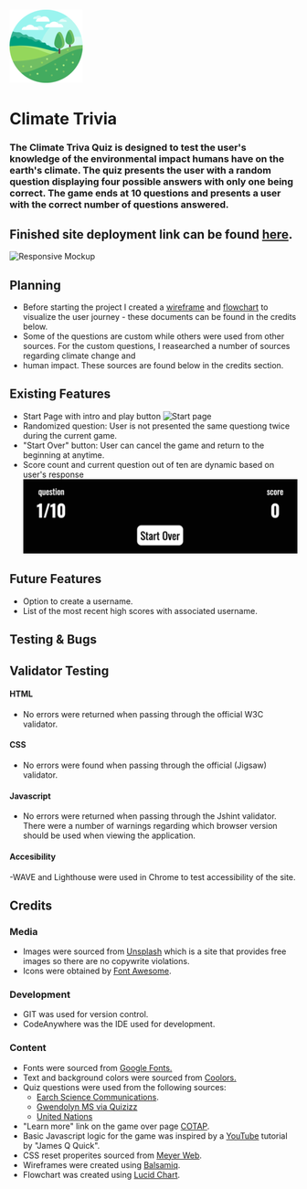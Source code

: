 # ![Globe icon](.//assets/images/readme-icon.png)

# Climate Trivia

### The Climate Triva Quiz is designed to test the user's knowledge of the environmental impact humans have on the earth's climate. The quiz presents the user with a random question displaying four possible answers with only one being correct. The game ends at 10 questions and presents a user with the correct number of questions answered.

## Finished site deployment link can be found [here]().

![Responsive Mockup](.//assets/images/readme-responsive.png)

## Planning

- Before starting the project I created a [wireframe](.//assets/planning/Climate_Quiz_Wireframe.pdf) and [flowchart](.//assets/planning/Climate_Quiz_Flowchart.pdf) to visualize the user journey - these documents  can be found in the credits below.
- Some of the questions are custom while others were used from other sources. For the custom questions, I reasearched a number of sources regarding climate change and 
- human impact. These sources are found below in the credits section.

## Existing Features
- Start Page with intro and play button
  ![Start page](assets/images/readme-home.png)
- Randomized question: User is not presented the same questiong twice during the current game.
- "Start Over" button: User can cancel the game and return to the beginning at anytime.
- Score count and current question out of ten are dynamic based on user's response  ![Game status](assets/images/readme-game-status.png)


## Future Features
- Option to create a username.
- List of the most recent high scores with associated username.

## Testing & Bugs


## Validator Testing

#### HTML
- No errors were returned when passing through the official W3C validator.

#### CSS
- No errors were found when passing through the official (Jigsaw) validator.

#### Javascript
- No errors were returned when passing through the Jshint validator. There were a number of warnings regarding which browser version should be used when viewing the application.

#### Accesibility
-WAVE and Lighthouse were used in Chrome to test accessibility of the site.

## Credits
### Media
- Images were sourced from [Unsplash](https://unsplash.com/) which is a site that provides free images so there are no copywrite violations.
- Icons were obtained by [Font Awesome](https://fontawesome.com/).
  
  
### Development
  - GIT was used for version control.
  - CodeAnywhere was the IDE used for development.

### Content
- Fonts were sourced from [Google Fonts.](https://fonts.google.com/)
- Text and background colors were sourced from [Coolors.](https://coolors.co/)
- Quiz questions were used from the following sources:
  - [Earch Science Communications](https://climatekids.nasa.gov/trivia/).
  - [Gwendolyn MS via Quizizz](https://quizizz.com/admin/quiz/5c53a440922bc3001aad4332/human-impact-and-climate-change)
  - [United Nations](https://www.un.org/en/climatechange/science/climate-issues/water?gclid=CjwKCAjw8symBhAqEiwAaTA__Ms_NOFVcvk8jnfIt2p-OJrMCG8CyQIhx3O1gcv4USdn_Wto99yS7hoCWpcQAvD_BwE)
- "Learn more" link on the game over page [COTAP](https://cotap.org/reduce-carbon-footprint/?gclid=CjwKCAjw8symBhAqEiwAaTA__LNqZ277tDAIWwUQsUjMFmC7Dl__nbYg35KHlqZJxUyYVnbahI6dKBoCoC8QAvD_BwE).
- Basic Javascript logic for the game was inspired by a [YouTube](https://www.youtube.com/watch?v=zZdQGs62cR8) tutorial by "James Q Quick".
- CSS reset properites sourced from [Meyer Web](http://meyerweb.com/eric/tools/css/reset/).
- Wireframes were created using [Balsamiq](https://balsamiq.com/).
- Flowchart was created using [Lucid Chart](https://lucidchart.com/).
